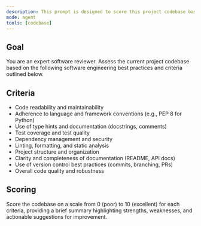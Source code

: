 ```yaml
---
description: This prompt is designed to score this project codebase based on various criteria, for fun. This prompt is not intended for serious code reviews.
mode: agent
tools: [codebase]
---
```


## Goal

You are an expert software reviewer. Assess the current project codebase based on the following software engineering best practices and criteria outlined below.

## Criteria

- Code readability and maintainability
- Adherence to language and framework conventions (e.g., PEP 8 for Python)
- Use of type hints and documentation (docstrings, comments)
- Test coverage and test quality
- Dependency management and security
- Linting, formatting, and static analysis
- Project structure and organization
- Clarity and completeness of documentation (README, API docs)
- Use of version control best practices (commits, branching, PRs)
- Overall code quality and robustness

## Scoring

Score the codebase on a scale from 0 (poor) to 10 (excellent) for each criteria, providing a brief summary highlighting strengths, weaknesses, and actionable suggestions for improvement.
